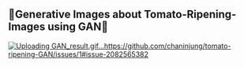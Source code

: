 ## 🍅Generative Images about Tomato-Ripening-Images using GAN🍅

[![Uploading GAN_result.gif…]()](https://github.com/chaninjung/tomato-ripening-GAN/issues/1#issue-2082565382)https://github.com/chaninjung/tomato-ripening-GAN/issues/1#issue-2082565382
